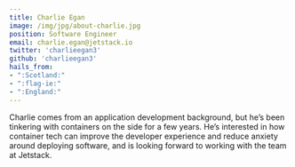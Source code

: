 ```yaml
---
title: Charlie Egan
image: /img/jpg/about-charlie.jpg
position: Software Engineer
email: charlie.egan@jetstack.io
twitter: 'charlieegan3'
github: 'charlieegan3'
hails_from:
- ":Scotland:"
- ":flag-ie:"
- ":England:"
---
```


Charlie comes from an application development background, but he’s been tinkering with containers on the side for a few years. He’s interested in how container tech can improve the developer experience and reduce anxiety around deploying software, and is looking forward to working with the team at Jetstack.
